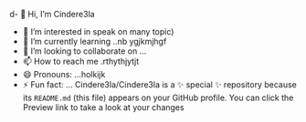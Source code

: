 d- 👋 Hi, I’m Cindere3la
- 👀 I’m interested in speak on many topic)
- 🌱 I’m currently learning ..nb ygjkmjhgf
- 💞️ I’m looking to collaborate on ...
- 📫 How to reach me .rthythjytjt
- 😄 Pronouns: ...holkijk
- ⚡ Fun fact: ...
Cindere3la/Cindere3la is a ✨ special ✨ repository because its `README.md` (this file) appears on your GitHub profile.
You can click the Preview link to take a look at your changes
